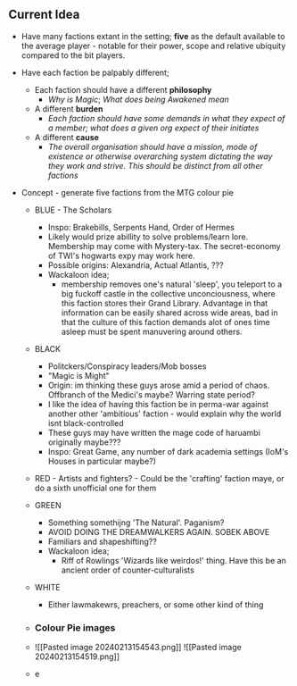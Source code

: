
## Current Idea
- Have many factions extant in the setting; **five** as the default available to the average player - notable for their power, scope and relative ubiquity compared to the bit players.
- Have each faction be palpably different;
	- Each faction should have a different **philosophy**
		- _Why is Magic_; _What does being Awakened mean_
	- A different  **burden**
		- _Each faction should have some demands in what they expect of a member; what does a given org expect of their initiates_
	- A different **cause**
		- _The overall organisation should have a mission, mode of existence or otherwise overarching system dictating the way they work and strive. This should be distinct from all other factions_



- Concept - generate five factions from the MTG colour pie
	- BLUE - The Scholars
		- Inspo: Brakebills, Serpents Hand, Order of Hermes
		- Likely would prize abillity to solve problems/learn lore. Membership may come with Mystery-tax. The secret-economy of TWI's hogwarts expy may work here.
		- Possible origins: Alexandria, Actual Atlantis, ???
		- Wackaloon idea; 
			- membership removes one's natural 'sleep', you teleport to a big fuckoff castle in the collective unconciousness, where this faction stores their Grand Library. Advantage in that information can be easily shared across wide areas, bad in that the culture of this faction demands alot of ones time asleep must be spent manuvering around others.
	- BLACK  
		- Politckers/Conspiracy leaders/Mob bosses
		- "Magic is Might"
		- Origin: im thinking these guys arose amid a period of chaos. Offbranch of the Medici's maybe? Warring state period?
		- I like the idea of having this faction be in perma-war against another other 'ambitious' faction - would explain why the world isnt black-controlled
		- These guys may have written the mage code of haruambi originally maybe??? 
		- Inspo: Great Game, any number of dark academia settings (IoM's Houses in particular maybe?) 
	 - RED 
		   - Artists and fighters?
		   - Could be the 'crafting' faction maye, or do a sixth unofficial one for them
	- GREEN
		- Something somethijng 'The Natural'. Paganism?
		- AVOID DOING THE DREAMWALKERS AGAIN. SOBEK ABOVE
		- Familiars and shapeshifting?? 
		- Wackaloon idea;
			- Riff of Rowlings 'Wizards like weirdos!' thing. Have this be an ancient order of counter-culturalists
	- WHITE 
		- Either lawmakewrs, preachers, or some other kind of thing



	- ### Colour Pie images
	- ![[Pasted image 20240213154543.png]]
		![[Pasted image 20240213154519.png]]
	- e